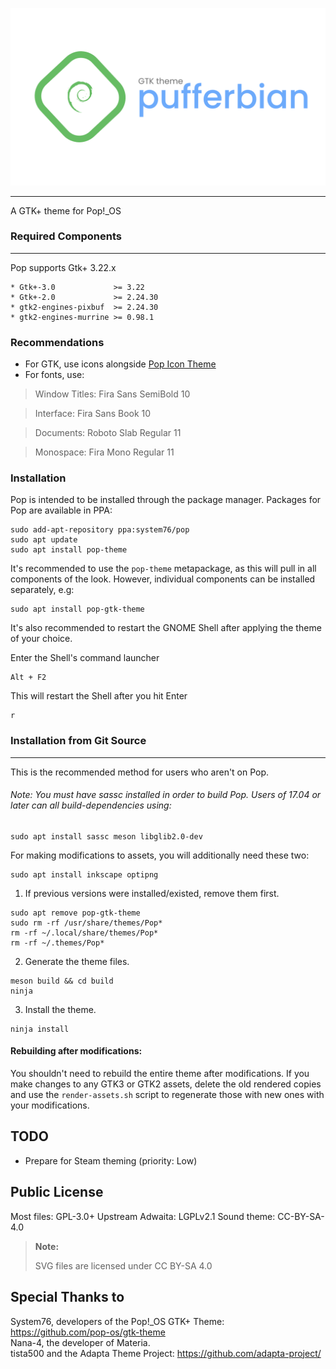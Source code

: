 <p align="center">
<img src="https://github.com/pufferbian/gtk-theme/raw/repo-assets/pufferbian%20gtk%20banner.png"/>
</p>

-------------------

A GTK+ theme for Pop!_OS 


### Required Components
-------------------
Pop supports Gtk+ 3.22.x

 ```
 * Gtk+-3.0             >= 3.22
 * Gtk+-2.0             >= 2.24.30
 * gtk2-engines-pixbuf  >= 2.24.30
 * gtk2-engines-murrine >= 0.98.1
 ```

### Recommendations

- For GTK, use icons alongside [Pop Icon Theme](https://github.com/pop-os/icon-theme)
- For fonts, use:
 > Window Titles: Fira Sans SemiBold 10

 > Interface: Fira Sans Book 10

 > Documents: Roboto Slab Regular 11

 > Monospace: Fira Mono Regular 11


### Installation

Pop is intended to be installed through the package manager. Packages for Pop are available in PPA:
```
sudo add-apt-repository ppa:system76/pop
sudo apt update
sudo apt install pop-theme
```
It's recommended to use the `pop-theme` metapackage, as this will pull in all components of the look. However, individual components can be installed separately, e.g:
```
sudo apt install pop-gtk-theme
```
It's also recommended to restart the GNOME Shell after applying the theme of your choice.

Enter the Shell's command launcher
```
Alt + F2
```

This will restart the Shell after you hit Enter
```
r
```



### Installation from Git Source
----------------------------

This is the recommended method for users who aren't on Pop.

###### Note: You must have sassc installed in order to build Pop. Users of 17.04 or later can all build-dependencies using:

```
sudo apt install sassc meson libglib2.0-dev 
```

For making modifications to assets, you will additionally need these two:

```
sudo apt install inkscape optipng
```


1. If previous versions were installed/existed, remove them first.

 ```
 sudo apt remove pop-gtk-theme
 sudo rm -rf /usr/share/themes/Pop*
 rm -rf ~/.local/share/themes/Pop*
 rm -rf ~/.themes/Pop*
 ```

2. Generate the theme files.

```
meson build && cd build
ninja
```

3. Install the theme.

```
ninja install
```

#### Rebuilding after modifications:

You shouldn't need to rebuild the entire theme after modifications. If you make
changes to any GTK3 or GTK2 assets, delete the old rendered copies and use the
`render-assets.sh` script to regenerate those with new ones with your 
modifications. 

TODO
----
* Prepare for Steam theming (priority: Low)

Public License
--------------
 Most files: GPL-3.0+
 Upstream Adwaita: LGPLv2.1
 Sound theme: CC-BY-SA-4.0


 > **Note:**
 >
 > SVG files are licensed under CC BY-SA 4.0

Special Thanks to
--------------
 System76, developers of the Pop!_OS GTK+ Theme: https://github.com/pop-os/gtk-theme<br>
 Nana-4, the developer of Materia.<br>
 tista500 and the Adapta Theme Project: https://github.com/adapta-project/<br>
